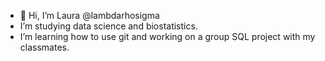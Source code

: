 - 👋 Hi, I’m Laura @lambdarhosigma
- I’m studying data science and biostatistics.
-  I’m learning how to use git and working on a group SQL project with my classmates.



<!---
lambdarhosigma/lambdarhosigma is a ✨ special ✨ repository because its `README.md` (this file) appears on your GitHub profile.
You can click the Preview link to take a look at your changes.
--->
